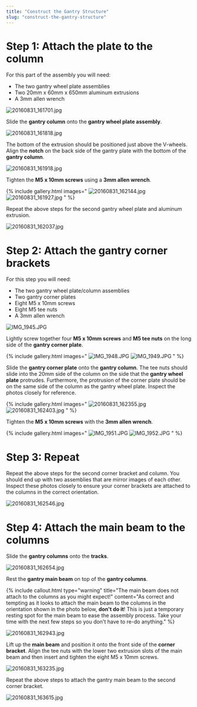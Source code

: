 ```yaml
---
title: "Construct the Gantry Structure"
slug: "construct-the-gantry-structure"
---
```


# Step 1: Attach the plate to the column
For this part of the assembly you will need:
* The two gantry wheel plate assemblies
* Two 20mm x 60mm x 650mm aluminum extrusions
* A 3mm allen wrench

![20160831_161701.jpg](_images/20160831_161701.jpg)

Slide the **gantry column** onto the **gantry wheel plate assembly**.

![20160831_161818.jpg](_images/20160831_161818.jpg)

The bottom of the extrusion should be positioned just above the V-wheels. Align the **notch** on the back side of the gantry plate with the bottom of the **gantry column**.

![20160831_161918.jpg](_images/20160831_161918.jpg)

Tighten the **M5 x 10mm screws** using a **3mm allen wrench**.

{% include gallery.html images="
![20160831_162144.jpg](_images/20160831_162144.jpg)
![20160831_161927.jpg](_images/20160831_161927.jpg)
" %}

Repeat the above steps for the second gantry wheel plate and aluminum extrusion.

![20160831_162037.jpg](_images/20160831_162037.jpg)

# Step 2: Attach the gantry corner brackets

For this step you will need:
* The two gantry wheel plate/column assemblies
* Two gantry corner plates
* Eight M5 x 10mm screws
* Eight M5 tee nuts
* A 3mm allen wrench

![IMG_1945.JPG](_images/IMG_1945.JPG)

Lightly screw together four **M5 x 10mm screws** and **M5 tee nuts** on the long side of the **gantry corner plate**.

{% include gallery.html images="
![IMG_1948.JPG](_images/IMG_1948.JPG)
![IMG_1949.JPG](_images/IMG_1949.JPG)
" %}

Slide the **gantry corner plate** onto the **gantry column**. The tee nuts should slide into the 20mm side of the column on the side that the **gantry wheel plate** protrudes. Furthermore, the protrusion of the corner plate should be on the same side of the column as the gantry wheel plate. Inspect the photos closely for reference.

{% include gallery.html images="
![20160831_162355.jpg](_images/20160831_162355.jpg)
![20160831_162403.jpg](_images/20160831_162403.jpg)
" %}

Tighten the **M5 x 10mm screws** with the **3mm allen wrench**.

{% include gallery.html images="
![IMG_1951.JPG](_images/IMG_1951.JPG)
![IMG_1952.JPG](_images/IMG_1952.JPG)
" %}

# Step 3: Repeat
Repeat the above steps for the second corner bracket and column. You should end up with two assemblies that are mirror images of each other. Inspect these photos closely to ensure your corner brackets are attached to the columns in the correct orientation.

![20160831_162546.jpg](_images/20160831_162546.jpg)

# Step 4: Attach the main beam to the columns

Slide the **gantry columns** onto the **tracks**.

![20160831_162654.jpg](_images/20160831_162654.jpg)

Rest the **gantry main beam** on top of the **gantry columns**.

{%
include callout.html
type="warning"
title="The main beam does not attach to the columns as you might expect!"
content="As correct and tempting as it looks to attach the main beam to the columns in the orientation shown in the photo below, **don't do it**! This is just a temporary resting spot for the main beam to ease the assembly process. Take your time with the next few steps so you don't have to re-do anything."
%}



![20160831_162943.jpg](_images/20160831_162943.jpg)

Lift up the **main beam** and position it onto the front side of the **corner bracket**. Align the tee nuts with the lower two extrusion slots of the main beam and then insert and tighten the eight M5 x 10mm screws.

![20160831_163235.jpg](_images/20160831_163235.jpg)

Repeat the above steps to attach the gantry main beam to the second corner bracket.

![20160831_163615.jpg](_images/20160831_163615.jpg)


